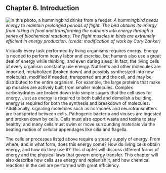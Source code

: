 ##  Chapter 6. Introduction 

![In this photo, a hummingbird drinks from a feeder.][1] _A hummingbird needs energy to maintain prolonged periods of flight. The bird obtains its energy from taking in food and transforming the nutrients into energy through a series of biochemical reactions. The flight muscles in birds are extremely efficient in energy production. (credit: modification of work by Cory Zanker)_

Virtually every task performed by living organisms requires energy. Energy is needed to perform heavy labor and exercise, but humans also use a great deal of energy while thinking, and even during sleep. In fact, the living cells of every organism constantly use energy. Nutrients and other molecules are imported, metabolized (broken down) and possibly synthesized into new molecules, modified if needed, transported around the cell, and may be distributed to the entire organism. For example, the large proteins that make up muscles are actively built from smaller molecules. Complex carbohydrates are broken down into simple sugars that the cell uses for energy. Just as energy is required to both build and demolish a building, energy is required for both the synthesis and breakdown of molecules. Additionally, signaling molecules such as hormones and neurotransmitters are transported between cells. Pathogenic bacteria and viruses are ingested and broken down by cells. Cells must also export waste and toxins to stay healthy, and many cells must swim or move surrounding materials via the beating motion of cellular appendages like cilia and flagella.

The cellular processes listed above require a steady supply of energy. From where, and in what form, does this energy come? How do living cells obtain energy, and how do they use it? This chapter will discuss different forms of energy and the physical laws that govern energy transfer. This chapter will also describe how cells use energy and replenish it, and how chemical reactions in the cell are performed with great efficiency.

   [1]: https://cnx.org/resources/c7d4846344b6d315c5c5c66d3efb4867d95aa2b4/Figure_06_00_01.jpg

